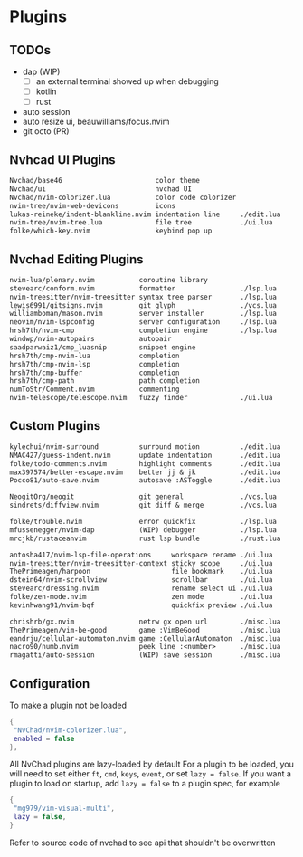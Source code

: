 
# Plugins

## TODOs

- dap (WIP)
  - [ ] an external terminal showed up when debugging
  - [ ] kotlin
  - [ ] rust
- auto session
- auto resize ui, beauwilliams/focus.nvim
- git octo (PR)

## Nvhcad UI Plugins

```txt
Nvchad/base46                       color theme
Nvchad/ui                           nvchad UI
Nvchad/nvim-colorizer.lua           color code colorizer
nvim-tree/nvim-web-devicons         icons
lukas-reineke/indent-blankline.nvim indentation line     ./edit.lua
nvim-tree/nvim-tree.lua             file tree            ./ui.lua
folke/which-key.nvim                keybind pop up
```

## Nvchad Editing Plugins

```txt
nvim-lua/plenary.nvim           coroutine library
stevearc/conform.nvim           formatter                ./lsp.lua
nvim-treesitter/nvim-treesitter syntax tree parser       ./lsp.lua
lewis6991/gitsigns.nvim         git glyph                ./vcs.lua
williamboman/mason.nvim         server installer         ./lsp.lua
neovim/nvim-lspconfig           server configuration     ./lsp.lua
hrsh7th/nvim-cmp                completion engine        ./lsp.lua
windwp/nvim-autopairs           autopair
saadparwaiz1/cmp_luasnip        snippet engine
hrsh7th/cmp-nvim-lua            completion
hrsh7th/cmp-nvim-lsp            completion
hrsh7th/cmp-buffer              completion
hrsh7th/cmp-path                path completion
numToStr/Comment.nvim           commenting
nvim-telescope/telescope.nvim   fuzzy finder             ./ui.lua
```

## Custom Plugins

```txt
kylechui/nvim-surround          surround motion          ./edit.lua
NMAC427/guess-indent.nvim       update indentation       ./edit.lua
folke/todo-comments.nvim        highlight comments       ./edit.lua
max397574/better-escape.nvim    better jj & jk           ./edit.lua
Pocco81/auto-save.nvim          autosave :ASToggle       ./edit.lua

NeogitOrg/neogit                git general              ./vcs.lua
sindrets/diffview.nvim          git diff & merge         ./vcs.lua

folke/trouble.nvim              error quickfix           ./lsp.lua
mfussenegger/nvim-dap           (WIP) debugger           ./lsp.lua
mrcjkb/rustaceanvim             rust lsp bundle          ./rust.lua

antosha417/nvim-lsp-file-operations     workspace rename ./ui.lua   
nvim-treesitter/nvim-treesitter-context sticky scope     ./ui.lua
ThePrimeagen/harpoon                    file bookmark    ./ui.lua
dstein64/nvim-scrollview                scrollbar        ./ui.lua
stevearc/dressing.nvim                  rename select ui ./ui.lua 
folke/zen-mode.nvim                     zen mode         ./ui.lua
kevinhwang91/nvim-bqf                   quickfix preview ./ui.lua

chrishrb/gx.nvim                netrw gx open url        ./misc.lua        
ThePrimeagen/vim-be-good        game :VimBeGood          ./misc.lua
eandrju/cellular-automaton.nvim game :CellularAutomaton  ./misc.lua
nacro90/numb.nvim               peek line :<number>      ./misc.lua
rmagatti/auto-session           (WIP) save session       ./misc.lua 
```

## Configuration

To make a plugin not be loaded

```lua
{
 "NvChad/nvim-colorizer.lua",
 enabled = false
},
```

All NvChad plugins are lazy-loaded by default For a plugin to be loaded, you
will need to set either `ft`, `cmd`, `keys`, `event`, or set `lazy = false`.
If you want a plugin to load on startup, add `lazy = false` to a plugin spec,
for example

```lua
{
 "mg979/vim-visual-multi",
 lazy = false,
}
```

Refer to source code of nvchad to see api that shouldn't be overwritten
